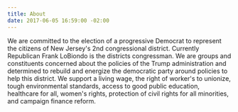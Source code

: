 ```yaml
---
title: About
date: 2017-06-05 16:59:00 -02:00
---
```


We are committed to the election of a progressive Democrat to represent the citizens of New Jersey's 2nd congressional district. Currently Republican Frank LoBiondo is the districts congressman. We are groups and constituents concerned about the policies of the Trump administration and determined to rebuild and energize the democratic party around policies to help this district.  We support a living wage, the right of worker's to unionize, tough environmental standards, access to good public education, healthcare for all, women's rights, protection of civil rights for all minorities, and campaign finance reform.